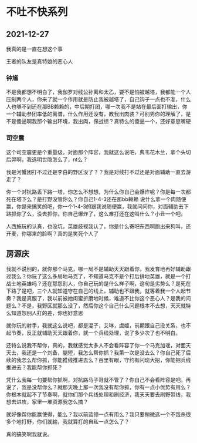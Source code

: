 # 不吐不快系列

## 2021-12-27

我真的是一直在想这个事

王者的队友是真特娘的恶心人

### 钟馗

不是我都想不明白了，我伽罗对线公孙离和太乙，要不是怕被越塔，我都能一个人压制两个人，你来了就一个作用就是防止我被越塔了，自己钩子一点也不准，什么人也够不到还在那BB赖赖的，中后期打团，哪一次我不是站在最后面打输出，你一个辅助参团率低的离谱，什么作用还没有，教我出肉装？可别秀你的理解了，是不是傻逼啊我那个输出环境，我出肉，保战绩？真特么的傻逼一个，还好意思嘴硬

### 司空震

这个司空震更是个重量级，对面那个阵容，我就这么说吧，典韦花木兰，拿个头切后羿啊，我选明世隐怎么了，nt么？

我是河蟹团打不过还是李白的野区没了？？我是对线打不过还是对面辅助一直去游走了？

你一个对抗路丢下路一塔，你怎么不想想，为什么你自己会爆炸呢？你是每一次都死在塔下么？是打野没管你么？你自己1-4-3还在那bb赖赖  说什么拿一个肉随便赢，你是来搞笑的吧，你一个1-4-3的跟我说随便赢，我就问问你，对面辅助去下路抓你了么，没去抓你，你自己爆炸了，这么难打还在这叫什么？小丑一个吧。

人西施玩的认真，也没坑，英雄歧视我认了，你是什么寄吧东西啊跑出来狗叫，还开麦，你哪来的脸啊？真的是笑死个人了

## 房源庆

我就不说别的，就你那个马克，哪一局不是辅助天天跟着你，我发育地再好辅助跟过我么？你玩了这么多局地马克了，不知道马克不是个打后排地英雄，就是一个打战士地英雄吗？还在那怨别人，你自己玩的是什么样子啊，这句是劣势么？是死在下路了是吧，三个人就知道守在自己的线上，辅助也不跟我，就等着我一个人起节奏？我是真服了，我以前被她闺蜜折磨地时候，难道不比你这个恶心人？是我的问题么？不是，我野区就那么没了，然后你这个自己什么问题根本不去想，天天就特么知道怨别人打的差，你也好意思

就你玩的射手，我就这么说吧，都是混子，艾琳，虞姬，前期跟自己没关系，也不起节奏，反正就辅助天天跟着你，就一个兵线处理，说了多少次了也不明白。

还特么说我不帮你，真的，我就感觉太多人不会看阵容了你一个马克加瑶，对面天天去，我还是一个刘备，腿短，我怎么帮你抓？我第一次是没去么？你自己死了后续的我怎么帮你抓，你能推线推进去么？百里有眼，守约有闪现大招，你能把兵线推进去？我能帮你抓死？

凭什么我每一句要帮你抓啊，对抗路马子哥就不管了？你自己不会看阵容是吧。再说了，我是没帮你么？就那天晚上那一次我没有帮你抓，你有一点小优势有用么？你根本就起不了节奏啊，就你们那个兵线处理和刷经济，我天天要去刷野带线，我想去进攻，家里一堆资源我怎么搞？

就好像帮你能赢使得，能么？我以前蓝领一点有用么？我只要稍微选一个不饿杀很多个地打野，你们就输，我就算打的自私一点怎么了？

真的搞笑啊我就说。



